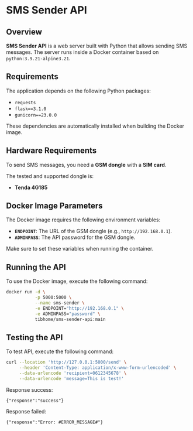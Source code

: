 # SMS Sender API

## Overview

**SMS Sender API** is a web server built with Python that allows sending SMS messages. The server runs inside a Docker container based on `python:3.9.21-alpine3.21`.

## Requirements

The application depends on the following Python packages:

- `requests`
- `flask==3.1.0`
- `gunicorn==23.0.0`

These dependencies are automatically installed when building the Docker image.

## Hardware Requirements

To send SMS messages, you need a **GSM dongle** with a **SIM card**.  

The tested and supported dongle is:  
- **Tenda 4G185**

## Docker Image Parameters

The Docker image requires the following environment variables:

- **`ENDPOINT`**: The URL of the GSM dongle (e.g., `http://192.168.0.1`).
- **`ADMINPASS`**: The API password for the GSM dongle.

Make sure to set these variables when running the container.

## Running the API

To use the Docker image, execute the following command:

```sh
docker run -d \
           -p 5000:5000 \
           --name sms-sender \
           -e ENDPOINT="http://192.168.0.1" \
           -e ADMINPASS="password" \
           tibhome/sms-sender-api:main
```

## Testing the API

To test API, execute the following command:

```sh
curl --location 'http://127.0.0.1:5000/send' \
     --header 'Content-Type: application/x-www-form-urlencoded' \
     --data-urlencode 'recipient=0612345678' \
     --data-urlencode 'message=This is test!'
```

Response success:
```
{"response":"success"}
```

Response failed:
```
{"response":"Error: #ERROR_MESSAGE#"}
```